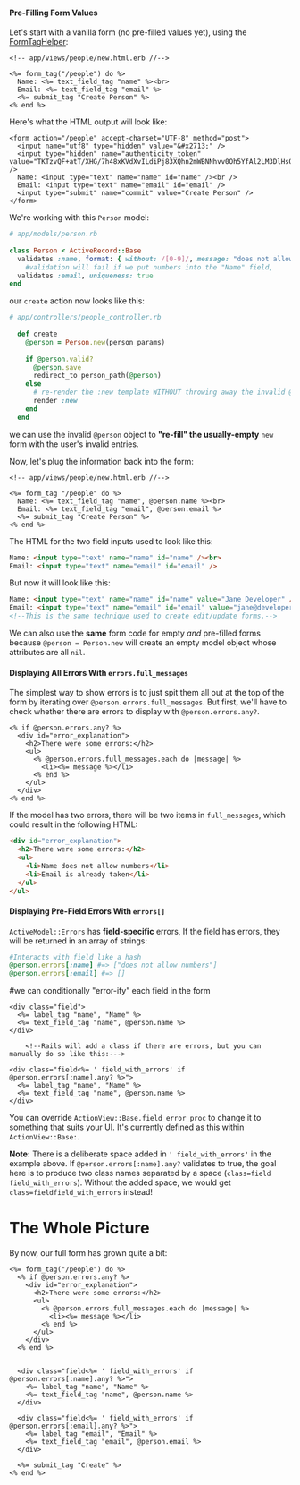 #### Pre-Filling Form Values

Let's start with a vanilla form (no pre-filled values yet), using the [FormTagHelper](http://api.rubyonrails.org/classes/ActionView/Helpers/FormTagHelper.html):

```erb
<!-- app/views/people/new.html.erb //-->
 
<%= form_tag("/people") do %>
  Name: <%= text_field_tag "name" %><br>
  Email: <%= text_field_tag "email" %>
  <%= submit_tag "Create Person" %>
<% end %>
```

Here's what the HTML output will look like:

```erb
<form action="/people" accept-charset="UTF-8" method="post">
  <input name="utf8" type="hidden" value="&#x2713;" />
  <input type="hidden" name="authenticity_token" value="TKTzvQF+atT/XHG/7h48xKVdXvILdiPj83XQhn2mWBNNhvv0Oh5YfAl2LM3DlHsQjbMOFVsYEyOwj+rPaSk3Bw==" />
  Name: <input type="text" name="name" id="name" /><br />
  Email: <input type="text" name="email" id="email" />
  <input type="submit" name="commit" value="Create Person" />
</form>
```

We're working with this `Person` model:

```ruby
# app/models/person.rb
 
class Person < ActiveRecord::Base
  validates :name, format: { without: /[0-9]/, message: "does not allow numbers" }
    #validation will fail if we put numbers into the "Name" field,
  validates :email, uniqueness: true
end
```

our `create` action now looks like this:

```ruby
# app/controllers/people_controller.rb
 
  def create
    @person = Person.new(person_params)
 
    if @person.valid?
      @person.save
      redirect_to person_path(@person)
    else
      # re-render the :new template WITHOUT throwing away the invalid @person
      render :new
    end
  end
```

we can use the invalid `@person` object to **"re-fill" the usually-empty** `new` form with the user's invalid entries. 

Now, let's plug the information back into the form:

```erb
<!-- app/views/people/new.html.erb //-->
 
<%= form_tag "/people" do %>
  Name: <%= text_field_tag "name", @person.name %><br>
  Email: <%= text_field_tag "email", @person.email %>
  <%= submit_tag "Create Person" %>
<% end %>
```

 The HTML for the two field inputs used to look like this:

```html
Name: <input type="text" name="name" id="name" /><br>
Email: <input type="text" name="email" id="email" />
```

But now it will look like this:

```html
Name: <input type="text" name="name" id="name" value="Jane Developer" /><br />
Email: <input type="text" name="email" id="email" value="jane@developers.fake" />
<!--This is the same technique used to create edit/update forms.-->
```

We can also use the **same** form code for empty *and* pre-filled forms because `@person = Person.new` will create an empty model object whose attributes are all `nil`.

#### Displaying All Errors With `errors.full_messages`

The simplest way to show errors is to just spit them all out at the top of the form by iterating over `@person.errors.full_messages`. But first, we'll have to check whether there are errors to display with `@person.errors.any?`.

```erb
<% if @person.errors.any? %>
  <div id="error_explanation">
    <h2>There were some errors:</h2>
    <ul>
      <% @person.errors.full_messages.each do |message| %>
        <li><%= message %></li>
      <% end %>
    </ul>
  </div>
<% end %>
```

If the model has two errors, there will be two items in `full_messages`, which could result in the following HTML:

```html
<div id="error_explanation">
  <h2>There were some errors:</h2>
  <ul>
    <li>Name does not allow numbers</li>
    <li>Email is already taken</li>
  </ul>
</ul>
```

#### Displaying Pre-Field Errors With `errors[]`

`ActiveModel::Errors` has **field-specific** errors, If the field has errors, they will be returned in an array of strings:

```ruby
#Interacts with field like a hash
@person.errors[:name] #=> ["does not allow numbers"]
@person.errors[:email] #=> []
```

#we can conditionally "error-ify" each field in the form

```erb
<div class="field">
  <%= label_tag "name", "Name" %>
  <%= text_field_tag "name", @person.name %>
</div>
    
    <!--Rails will add a class if there are errors, but you can manually do so like this:--->

<div class="field<%= ' field_with_errors' if @person.errors[:name].any? %>">
  <%= label_tag "name", "Name" %>
  <%= text_field_tag "name", @person.name %>
</div>
```

You can override `ActionView::Base.field_error_proc` to change it to something that suits your UI. It's currently defined as this within `ActionView::Base:`.

**Note:** There is a deliberate space added in `' field_with_errors'` in the example above. If `@person.errors[:name].any?` validates to true, the goal here is to produce two class names separated by a space (`class=field field_with_errors`). Without the added space, we would get `class=fieldfield_with_errors` instead!

# The Whole Picture

By now, our full form has grown quite a bit:

```erb
<%= form_tag("/people") do %>
  <% if @person.errors.any? %>
    <div id="error_explanation">
      <h2>There were some errors:</h2>
      <ul>
        <% @person.errors.full_messages.each do |message| %>
          <li><%= message %></li>
        <% end %>
      </ul>
    </div>
  <% end %>
 
 
  <div class="field<%= ' field_with_errors' if @person.errors[:name].any? %>">
    <%= label_tag "name", "Name" %>
    <%= text_field_tag "name", @person.name %>
  </div>
 
  <div class="field<%= ' field_with_errors' if @person.errors[:email].any? %>">
    <%= label_tag "email", "Email" %>
    <%= text_field_tag "email", @person.email %>
  </div>
 
  <%= submit_tag "Create" %>
<% end %>
```

